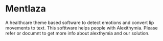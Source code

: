 # Mentlaza
A healthcare theme based software to detect emotions and convert lip movements to text.
This softtware helps people with Alexithymia.
Please refer or documnt to get more info about alexthymia and our solution.
